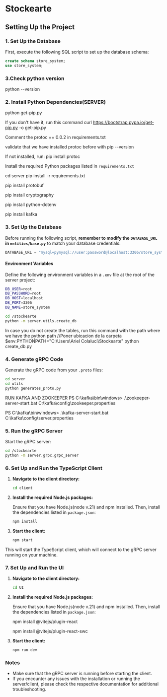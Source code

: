 # Stockearte

## Setting Up the Project

### 1. Set Up the Database

First, execute the following SQL script to set up the database schema:

```sql
create schema store_system;
use store_system;
```

### 3.Check python version

python --version

### 2. Install Python Dependencies(SERVER)

python get-pip.py

If you don't have it, run this command
curl https://bootstrap.pypa.io/get-pip.py -o get-pip.py

Comment the protoc == 0.0.2 in requirements.txt

validate that we have installed protoc before with
pip --version

If not installed, run: pip install protoc

Install the required Python packages listed in `requirements.txt`

cd server
pip install -r requirements.txt

pip install protobuf

pip install cryptography

pip install python-dotenv

pip install kafka

### 3. Set Up the Database

Before running the following script, **remember to modify the `DATABASE_URL` in `entities/base.py`** to match your database credentials:

```python
DATABASE_URL = "mysql+pymysql://user:password@localhost:3306/store_system"
```

#### Environment Variables

Define the following environment variables in a `.env` file at the root of the server project:

```bash
DB_USER=root
DB_PASSWORD=root
DB_HOST=localhost
DB_PORT=3306
DB_NAME=store_system
```

```bash
cd /stockearte
python -m server.utils.create_db
```

In case you do not create the tables, run this command with the path where we have the python path
//Poner ubicacion de la carpeta
$env:PYTHONPATH="C:\Users\Ariel Colaluci\Stockearte"
python create_db.py

### 4. Generate gRPC Code

Generate the gRPC code from your `.proto` files:

```bash
cd server
cd utils
python generates_proto.py
```
RUN KAFKA AND ZOOKEEPER
PS C:\kafka\bin\windows> .\zookeeper-server-start.bat C:\kafka\config\zookeeper.properties


PS C:\kafka\bin\windows> .\kafka-server-start.bat C:\kafka\config\server.properties


### 5. Run the gRPC Server

Start the gRPC server:

```bash
cd /stockearte
python -m server.grpc.grpc_server
```

### 6. Set Up and Run the TypeScript Client

1. **Navigate to the client directory:**

   ```bash
   cd client
   ```

2. **Install the required Node.js packages:**

   Ensure that you have Node.js(node v.21) and npm installed. Then, install the dependencies listed in `package.json`:

   ```bash
   npm install
   ```

3. **Start the client:**

   ```bash
   npm start
   ```

This will start the TypeScript client, which will connect to the gRPC server running on your machine.

### 7. Set Up and Run the UI

1. **Navigate to the client directory:**

   ```bash
   cd UI
   ```

2. **Install the required Node.js packages:**

   Ensure that you have Node.js(node v.21) and npm installed. Then, install the dependencies listed in `package.json`:

   npm install @vitejs/plugin-react 
   
   npm install @vitejs/plugin-react-swc


3. **Start the client:**

   ```bash
   npm run dev
   ```



### Notes

- Make sure that the gRPC server is running before starting the client.
- If you encounter any issues with the installation or running the server/client, please check the respective documentation for additional troubleshooting.
